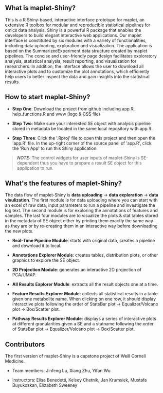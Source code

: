 ## What is maplet-Shiny?

This is a R Shiny-based, interactive interface prototype for maplet, an extensive R toolbox for modular and reproducible statistical pipelines for omics data analysis. Shiny is a powerful R package that enables the developers to build elegant interactive web applications. Our maplet interface is constituted by six modules with a variety of functionalities, including data uploading, exploration and visualization. The application is based on the SummarizedExperiment data structure created by maplet pipelines. The concise and user-friendly page design facilitates exploratory analysis, statistical analysis, result reporting, and visualization for researchers. In addition, the interface allows the user to download all interactive plots and to customize the plot annotations, which efficiently help users to better inspect the data and gain insights into the statistical results. 

## How to start maplet-Shiny?

- **Step One**: Download the project from github including app.R, help_functions.R and www (logo & CSS file)

- **Step Two**: Make sure your interested SE object with analysis pipeline stored in metadata be located in the same local repository with app.R.

- **Step Three**: Click the '.Rproj' file to open this project and then open the 'app.R' file. In the up-right corner of the source panel of 'app.R', click the 'Run App' to run this Shiny application.

> **_NOTE:_** The control widgets for user inputs of maplet-Shiny is SE-dependent thus you have to prepare a result SE object for this application to run.

## What's the features of maplet-Shiny?

The data flow of maplet-Shiny is **data uploading** -> **data exploration** -> **data visulization**. The first module is for data uploading where you can start with an excel of raw data, input parameters to run a pipeline and investigate the log text. The second module is for exploring the annotations of features and samples. The last four modules are to visualize the plots & stat tables stored in the metadata of SE object either by printing them exactly the same way as they are or by re-creating them in an interactive way before downloading the new plots.

- **Real-Time Pipeline Module**: starts with original data, creates a pipeline and download it to local.

- **Annotations Explorer Module**: creates tables, distribution plots, or other graphics to explore the SE object.

- **2D Projection Module**: generates an interactive 2D projection of PCA/UMAP.

- **All Results Explorer Module**: extracts all the result objects one at a time.

- **Feature Results Explorer Module**: collects all statistical results in a table given one metabolite name. When clicking on one row, it should display interactive plots following
the order of StatsBar plot -> Equalizer/Volcano plot -> Box/Scatter plot.

- **Pathway Results Explorer Module**: displays a series of interactive plots at different granularities given a SE and a statname following the order of StatsBar plot -> Equalizer/Volcano plot -> Box/Scatter plot.

## Contributors

The first version of maplet-Shiny is a capstone project of Weill Cornell Medicine.

- Team members: Jinfeng Lu, Xiang Zhu, Yifan Wu

- Instructors: Elisa Benedetti, Kelsey Chetnik, Jan Krumsiek, Mustafa Buyukozkan, Elizabeth Sweeney

